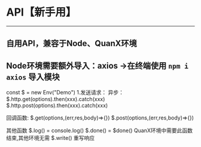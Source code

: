 # API【新手用】
-------------------------------------------
自用API，兼容于Node、QuanX环境
------------------------------------------
Node环境需要额外导入：axios ->在终端使用 `npm i axios` 导入模块
--------------------------------------------

const $ = new Env("Demo")
1.发送请求：
异步：
$.http.get(options).then(xxx).catch(xxx)
$.http.post(options).then(xxx).catch(xxx)

回调函数:
$.get(options,(err,res,body)=>{})
$.post(options,(err,res,body)=>{})

其他函数
$.log() = console.log()
$.done() = $done() QuanX环境中需要此函数结束,其他环境无需
$.write() 重写响应

